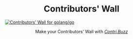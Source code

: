 <h1 align="center">Contributors' Wall</h1>

  <a href="https://github.com/github/gitignore/graphs/contributors">
    <img src="https://contri.buzz?wall=golang/go" alt="Contributors' Wall for golang/go" />
  </a>

<p align="center">
  Make your Contributors' Wall with <a href="https://contri.buzz/"><i>Contri.Buzz</i></a>
</p>
